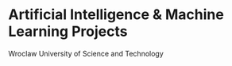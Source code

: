 # Artificial Intelligence & Machine Learning Projects

Wroclaw University of Science and Technology
